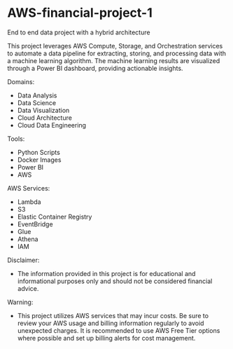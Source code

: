 # AWS-financial-project-1
End to end data project with a hybrid architecture

This project leverages AWS Compute, Storage, and Orchestration services to automate a data pipeline for extracting, storing, and processing data with a machine learning algorithm. The machine learning results are visualized through a Power BI dashboard, providing actionable insights.

Domains:
- Data Analysis
- Data Science
- Data Visualization
- Cloud Architecture
- Cloud Data Engineering

Tools:
- Python Scripts
- Docker Images
- Power BI
- AWS

AWS Services:
- Lambda
- S3
- Elastic Container Registry
- EventBridge
- Glue
- Athena
- IAM


Disclaimer:
- The information provided in this project is for educational and informational purposes only and should not be considered financial advice.


Warning:
- This project utilizes AWS services that may incur costs. Be sure to review your AWS usage and billing information regularly to avoid unexpected charges. It is recommended to use AWS Free Tier options where possible and set up billing alerts for cost management.
